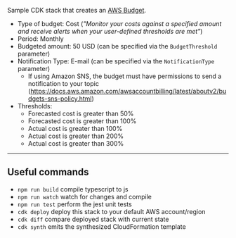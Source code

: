 Sample CDK stack that creates an [AWS Budget](https://docs.aws.amazon.com/awsaccountbilling/latest/aboutv2/budgets-managing-costs.html).

- Type of budget: Cost (_"Monitor your costs against a specified amount and receive alerts when your user-defined thresholds are met"_)
- Period: Monthly
- Budgeted amount: 50 USD (can be specified via the `BudgetThreshold` parameter)
- Notification Type: E-mail (can be specified via the `NotificationType` parameter)
    - If using Amazon SNS, the budget must have permissions to send a notification to your topic (https://docs.aws.amazon.com/awsaccountbilling/latest/aboutv2/budgets-sns-policy.html)
- Thresholds:
    - Forecasted cost is greater than 50%
    - Forecasted cost is greater than 100%
    - Actual cost is greater than 100%
    - Actual cost is greater than 200%
    - Actual cost is greater than 300%

----

## Useful commands

 * `npm run build`   compile typescript to js
 * `npm run watch`   watch for changes and compile
 * `npm run test`    perform the jest unit tests
 * `cdk deploy`      deploy this stack to your default AWS account/region
 * `cdk diff`        compare deployed stack with current state
 * `cdk synth`       emits the synthesized CloudFormation template
